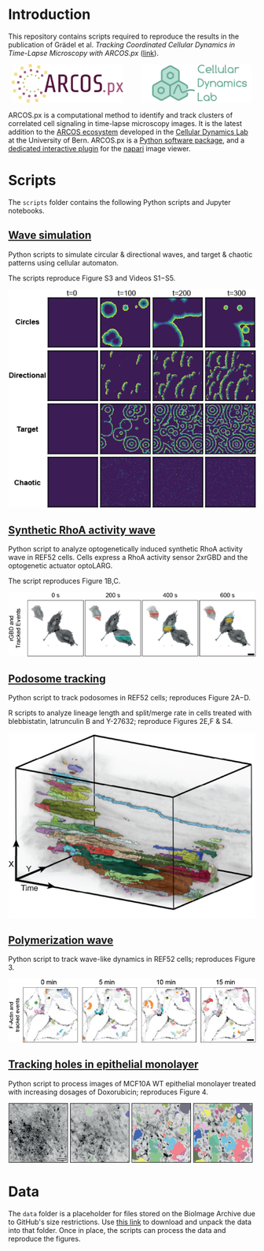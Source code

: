 # Introduction

This repository contains scripts required to reproduce the results in the publication of Grädel et al. _Tracking Coordinated Cellular Dynamics in Time-Lapse Microscopy with ARCOS.px_ ([link](https://doi.org/10.1101/2025.03.14.643386)).


<p align="center">
  <img alt="Light" src="misc/ARCOS-px-logo.png" width="45%">
&nbsp; &nbsp; &nbsp; &nbsp;
  <img alt="Dark" src="misc/cellular-dynamics-lab-logo2.png" width="45%"> 
</p>

ARCOS.px is a computational method to identify and track clusters of correlated cell signaling in time-lapse microscopy images. 
It is the latest addition to the [ARCOS ecosystem](https://arcos.gitbook.io/home) developed in the [Cellular Dynamics Lab](https://www.pertzlab.net) at the University of Bern.
ARCOS.px is a [Python software package](https://github.com/bgraedel/arcos4py), and a [dedicated interactive plugin](https://github.com/bgraedel/arcosPx-napari) for the [napari](https://napari.org/stable/) image viewer.

# Scripts

The `scripts` folder contains the following Python scripts and Jupyter notebooks.


## [Wave simulation](scripts/1_wave_simulation)

Python scripts to simulate circular & directional waves, and target & chaotic patterns using cellular automaton.

The scripts reproduce Figure S3 and Videos S1−S5.

![waves-sim](misc/waves-sim.png)


## [Synthetic RhoA activity wave](scripts/2_synthetic_rhoa_wave)

Python script to analyze optogenetically induced synthetic RhoA activity wave in REF52 cells.
Cells express a RhoA activity sensor 2xrGBD and the optogenetic actuator optoLARG.

The script reproduces Figure 1B,C.

![waves-sim](misc/waves-synth.png)


## [Podosome tracking](scripts/3_podosome_tracks)

Python script to track podosomes in REF52 cells; reproduces Figure 2A−D.

R scripts to analyze lineage length and split/merge rate in cells treated with blebbistatin, latrunculin B and Y-27632; reproduce Figures 2E,F & S4.

![podosomes](misc/podosomes-tracking.png)

## [Polymerization wave](scripts/4_polymerization_wave)

Python script to track wave-like dynamics in REF52 cells; reproduces Figure 3.

![wave-dynamics](misc/wave-dynamics.png)

## [Tracking holes in epithelial monolayer](scripts/5_hole_tracking)

Python script to process images of MCF10A WT epithelial monolayer treated with increasing dosages of Doxorubicin; reproduces Figure 4.

![wave-dynamics](misc/monolayer-holes.png)

# Data

The `data` folder is a placeholder for files stored on the BioImage Archive due to GitHub's size restrictions. 
Use [this link](https://doi.org/10.6019/S-BIAD1683) to download and unpack the data into that folder.
Once in place, the scripts can process the data and reproduce the figures.

